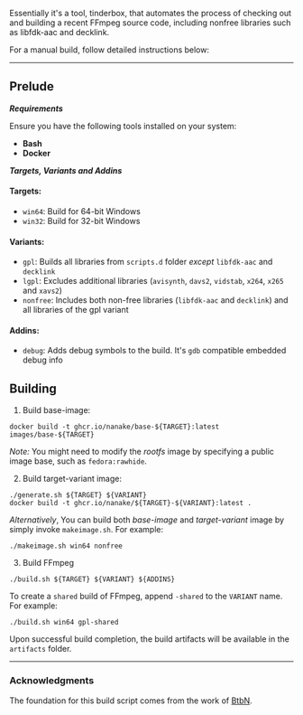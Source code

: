 Essentially it's a tool, tinderbox, that automates the process of checking out and building a recent FFmpeg source code, including nonfree libraries such as libfdk-aac and decklink.

For a manual build, follow detailed instructions below:

---

##  Prelude

***Requirements***

Ensure you have the following tools installed on your system:

- **Bash**
- **Docker**

***Targets, Variants and Addins***

#### Targets:

- `win64`: Build for 64-bit Windows
- `win32`: Build for 32-bit Windows

#### Variants:

- `gpl`: Builds all libraries from `scripts.d` folder *except* `libfdk-aac` and `decklink`
- `lgpl`: Excludes additional libraries (`avisynth`, `davs2`, `vidstab`, `x264`, `x265` and `xavs2`)
- `nonfree`: Includes both non-free libraries (`libfdk-aac` and `decklink`) and all libraries of the gpl variant

#### Addins:

- `debug`: Adds debug symbols to the build. It's `gdb` compatible embedded debug info

##  Building

1. Build base-image:

```console
docker build -t ghcr.io/nanake/base-${TARGET}:latest images/base-${TARGET}
```

*Note:* You might need to modify the *rootfs* image by specifying a public image base, such as `fedora:rawhide`.

2. Build target-variant image:

```console
./generate.sh ${TARGET} ${VARIANT}
docker build -t ghcr.io/nanake/${TARGET}-${VARIANT}:latest .
```
*Alternatively*, You can build both *base-image* and *target-variant* image by simply invoke `makeimage.sh`. For example:

```console
./makeimage.sh win64 nonfree
```

3. Build FFmpeg

```console
./build.sh ${TARGET} ${VARIANT} ${ADDINS}
```
To create a `shared` build of FFmpeg, append `-shared` to the `VARIANT` name. For example:

```console
./build.sh win64 gpl-shared
```
Upon successful build completion, the build artifacts will be available in the `artifacts` folder.

---

###  Acknowledgments

The foundation for this build script comes from the work of [BtbN](https://github.com/BtbN/FFmpeg-Builds).

